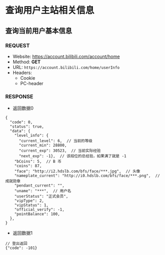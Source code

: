 # 查询用户主站相关信息

## 查询当前用户基本信息

### REQUEST
- Website: https://account.bilibili.com/account/home
- Method: **GET**
- URL: `https://account.bilibili.com/home/userInfo`
- Headers:
  - Cookie
  - PC-header
  
### RESPONSE
- 返回数据0
```json5
{
  "code": 0,
  "status": true,
  "data": {
    "level_info": {
      "current_level": 6,  // 当前的等级
      "current_min": 28800,
      "current_exp": 30523,  // 当前实际经验
      "next_exp": -1},  // 该段位的总经验，如果满了就是 -1
    "bCoins": 5,  // B 币
    "coins": 87,
    "face": "http://i2.hdslb.com/bfs/face/***.jpg",  // 头像
    "nameplate_current": "http://i0.hdslb.com/bfs/face/***.png",  // 成就勋章
    "pendant_current": "",
    "uname": "***",  // 用户名
    "userStatus": "正式会员",
    "vipType": 2,
    "vipStatus": 1,
    "official_verify": -1,
    "pointBalance": 100,
  },
}
```
- 返回数据1
```json5
// 登出返回
{"code": -101}
```